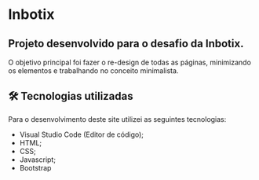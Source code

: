 # Inbotix

## Projeto desenvolvido para o desafio da Inbotix. 
O objetivo principal foi fazer o re-design de todas as páginas, minimizando os elementos e trabalhando no conceito minimalista.


## 🛠️  Tecnologias utilizadas

Para o desenvolvimento deste site utilizei as seguintes tecnologias:
-   Visual Studio Code (Editor de código);
-   HTML;
-   CSS; 
-   Javascript;
-   Bootstrap

 
